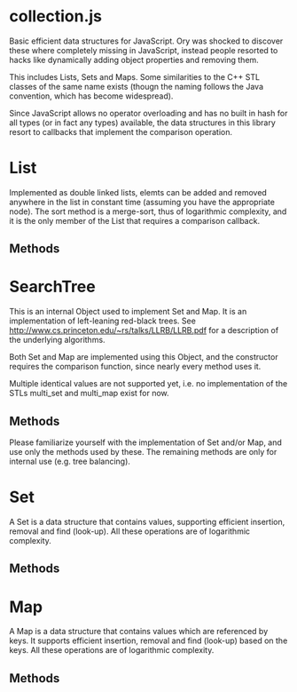 collection.js
=============

Basic efficient data structures for JavaScript. Ory was shocked to discover
these where completely missing in JavaScript, instead people resorted to
hacks like dynamically adding object properties and removing them.

This includes Lists, Sets and Maps. Some similarities to the C++ STL classes of the
same name exists (thougn the naming follows the Java convention, which has become
widespread).

Since JavaScript allows no operator overloading and has no built in hash for all types
(or in fact any types) available, the data structures in this library resort
to callbacks that implement the comparison operation.

List
====

Implemented as double linked lists, elemts can be added and removed anywhere
in the list in constant time (assuming you have the appropriate node).
The sort method is a merge-sort, thus of logarithmic complexity, and it is the only
member of the List that requires a comparison callback.

Methods
-------

SearchTree
==========

This is an internal Object used to implement Set and Map.
It is an implementation of left-leaning red-black trees.
See http://www.cs.princeton.edu/~rs/talks/LLRB/LLRB.pdf
for a description of the underlying algorithms.

Both Set and Map are implemented using this Object, and the constructor
requires the comparison function, since nearly every method uses it.

Multiple identical values are not supported yet, i.e. no implementation
of the STLs multi_set and multi_map exist for now.

Methods
-------
Please familiarize yourself with the implementation of Set and/or Map,
and use only the methods used by these. The remaining methods are only
for internal use (e.g. tree balancing).

Set
===

A Set is a data structure that contains values, supporting efficient insertion,
removal and find (look-up). All these operations are of logarithmic complexity.

Methods
-------

Map
===

A Map is a data structure that contains values which are referenced by keys.
It supports efficient insertion, removal and find (look-up) based on the
keys. All these operations are of logarithmic complexity.

Methods
-------
